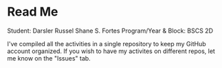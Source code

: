 # Read Me

Student: Darsler Russel Shane S. Fortes
Program/Year & Block: BSCS 2D

I've compiled all the activities in a single repository to keep my GitHub account organized. If you wish to have my activites on different repos, let me know on the "Issues" tab.
